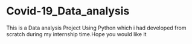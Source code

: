 # Covid-19_Data_analysis

This is a Data analysis Project Using Python which i had developed from scratch during my internship time.Hope you would like it
